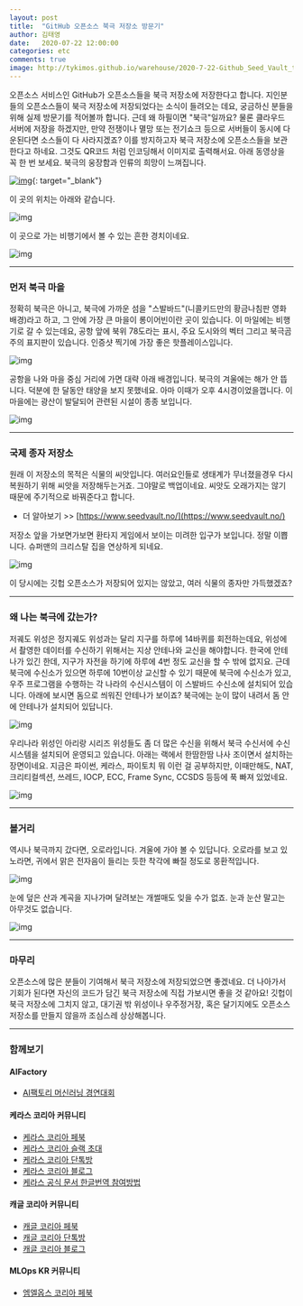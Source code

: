 ```yaml
---
layout: post
title:  "GitHub 오픈소스 북극 저장소 방문기"
author: 김태영
date:   2020-07-22 12:00:00
categories: etc
comments: true
image: http://tykimos.github.io/warehouse/2020-7-22-Github_Seed_Vault_title_2.png
---
```


오픈소스 서비스인 GitHub가 오픈소스들을 북극 저장소에 저장한다고 합니다. 지인분들의 오픈소스들이 북극 저장소에 저장되었다는 소식이 들려오는 데요, 궁금하신 분들을 위해 실제 방문기를 적어볼까 합니다. 근데 왜 하필이면 "북극"일까요? 물론 클라우드 서버에 저장을 하겠지만, 만약 전쟁이나 멸망 또는 전기쇼크 등으로 서버들이 동시에 다운된다면 소스들이 다 사라지겠죠? 이를 방지하고자 북극 저장소에 오픈소스들을 보관한다고 하네요. 그것도 QR코드 처럼 인코딩해서 이미지로 출력해서요. 아래 동영상을 꼭 한 번 보세요. 북극의 웅장함과 인류의 희망이 느껴집니다.

[![img](http://tykimos.github.io/warehouse/2020-7-22-Github_Seed_Vault_1.png)](https://youtu.be/fzI9FNjXQ0o?t=15){: target="_blank"}

이 곳의 위치는 아래와 같습니다.

![img](http://tykimos.github.io/warehouse/2020-7-22-Github_Seed_Vault_11.png)

이 곳으로 가는 비행기에서 볼 수 있는 흔한 경치이네요.

![img](http://tykimos.github.io/warehouse/2020-7-22-Github_Seed_Vault_9.png)

---
### 먼저 북극 마을

정확히 북극은 아니고, 북극에 가까운 섬을 "스발바드"(니콜키드만의 황금나침판 영화 배경)라고 하고, 그 안에 가장 큰 마을이 롱이어빈이란 곳이 있습니다. 이 마일에는 비행기로 갈 수 있는데요, 공항 앞에 북위 78도라는 표시, 주요 도시와의 벡터 그리고 북극곰 주의 표지판이 있습니다. 인증샷 찍기에 가장 좋은 핫플레이스입니다. 

![img](http://tykimos.github.io/warehouse/2020-7-22-Github_Seed_Vault_3.png)

공항을 나와 마을 중심 거리에 가면 대략 아래 배경입니다. 북극의 겨울에는 해가 안 뜹니다. 덕분에 한 달동안 태양을 보지 못했네요. 아마 이때가 오후 4시경이었을껍니다. 이 마을에는 광산이 발달되어 관련된 시설이 종종 보입니다.

![img](http://tykimos.github.io/warehouse/2020-7-22-Github_Seed_Vault_4.png)

---
### 국제 종자 저장소

원래 이 저장소의 목적은 식물의 씨앗입니다. 여러요인들로 생태계가 무너졌을경우 다시 복원하기 위해 씨앗을 저장해두는거죠. 그야말로 백업이네요. 씨앗도 오래가지는 않기 때문에 주기적으로 바꿔준다고 합니다.

* 더 알아보기 >> [https://www.seedvault.no/](https://www.seedvault.no/)

저장소 앞을 가보면가보면 환타지 게임에서 보이는 미려한 입구가 보입니다. 정말 이쁩니다. 슈퍼맨의 크리스탈 집을 연상하게 되네요.

![img](http://tykimos.github.io/warehouse/2020-7-22-Github_Seed_Vault_2.png)

이 당시에는 깃헙 오픈소스가 저장되어 있지는 않았고, 여러 식물의 종자만 가득했겠죠? 

---
### 왜 나는 북극에 갔는가?

저궤도 위성은 정지궤도 위성과는 달리 지구를 하루에 14바퀴를 회전하는데요, 위성에서 촬영한 데이터를 수신하기 위해서는 지상 안테나와 교신을 해야합니다. 한국에 안테나가 있긴 한데, 지구가 자전을 하기에 하루에 4번 정도 교신을 할 수 밖에 없지요. 근데 북극에 수신소가 있으면 하루에 10번이상 교신할 수 있기 때문에 북극에 수신소가 있고, 우주 프로그램을 수행하는 각 나라의 수신시스템이 이 스발바드 수신소에 설치되어 있습니다. 아래에 보시면 돔으로 씌워진 안테나가 보이죠? 북극에는 눈이 많이 내려서 돔 안에 안테나가 설치되어 있답니다.

![img](http://tykimos.github.io/warehouse/2020-7-22-Github_Seed_Vault_5.png)

우리나라 위성인 아리랑 시리즈 위성들도 좀 더 많은 수신을 위해서 북극 수신서에 수신시스템을 설치되어 운영되고 있습니다. 아래는 랙에서 한땀한땀 나사 조이면서 설치하는 장면이네요. 지금은 파이썬, 케라스, 파이토치 뭐 이런 걸 공부하지만, 이때만해도, NAT, 크리티컬섹션, 쓰레드, IOCP, ECC, Frame Sync, CCSDS 등등에 푹 빠져 있었네요.

![img](http://tykimos.github.io/warehouse/2020-7-22-Github_Seed_Vault_6.png)

---
### 볼거리

역시나 북극까지 갔다면, 오로라입니다. 겨울에 가야 볼 수 있답니다. 오로라를 보고 있노라면, 귀에서 맑은 전자음이 들리는 듯한 착각에 빠질 정도로 몽환적입니다.

![img](http://tykimos.github.io/warehouse/2020-7-22-Github_Seed_Vault_8.png)

눈에 덮은 산과 계곡을 지나가며 달려보는 개썰매도 잊을 수가 없죠. 눈과 눈산 말고는 아무것도 없습니다.

![img](http://tykimos.github.io/warehouse/2020-7-22-Github_Seed_Vault_7.png)

---
### 마무리

오픈소스에 많은 분들이 기여해서 북극 저장소에 저장되었으면 좋겠네요. 더 나아가서 기회가 된다면 자신의 코드가 담긴 북극 저장소에 직접 가보시면 좋을 것 같아요! 깃헙이 북극 저장소에 그치지 않고, 대기권 밖 위성이나 우주정거장, 혹은 달기지에도 오픈소스 저장소를 만들지 않을까 조심스레 상상해봅니다. 

---
### 함께보기

#### AIFactory

* [AI팩토리 머신러닝 경연대회](http://aifactory.space)

#### 케라스 코리아 커뮤니티

* [케라스 코리아 페북](https://www.facebook.com/groups/KerasKorea/)
* [케라스 코리아 슬랙 초대](https://join.slack.com/t/keraskorea/shared_invite/enQtNTUzMTUxMzIyMzg4LWQ3YmQ1YTdmNTYxOTAwZTExNmFmOGM3M2QyMjIyNzYwYTY2YTY2ZjBlNDNlZDdmMTU0NGVjYzFkMWYxNzE0ZDA)
* [케라스 코리아 단톡방](https://open.kakao.com/o/g93MSBV)
* [케라스 코리아 블로그](http://keraskorea.github.io)
* [케라스 공식 문서 한글번역 참여방법](https://tykimos.github.io/2019/02/06/Contribution_of_Keras_Document_to_Korean_Translation/)

#### 캐글 코리아 커뮤니티

* [캐글 코리아 페북](https://www.facebook.com/groups/KaggleKoreaOpenGroup/)
* [캐글 코리아 단톡방](https://open.kakao.com/o/gP24T89)
* [캐글 코리아 블로그](https://kaggle-kr.tistory.com/)

#### MLOps KR 커뮤니티

* [엠엘옵스 코리아 페북](https://www.facebook.com/groups/MLOpsKR/)
